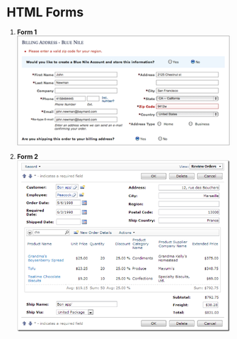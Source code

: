 # HTML Forms

1. **Form 1**  
![Form 1](https://github.com/codemonkey-sagar/CodeCraft/blob/main/HTML/forms/img/form1.png)  

2. **Form 2**  
![Form 2](https://github.com/codemonkey-sagar/CodeCraft/blob/main/HTML/forms/img/form2.png)  
